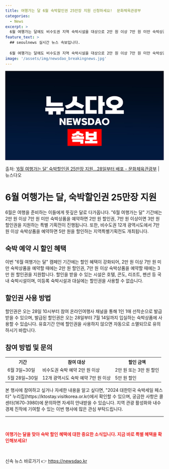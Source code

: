 ```yaml
---
title: 여행가는 달 6월 숙박할인권 25만장 지원 신청하세요!  문화체육관광부
categories:
  - News
excerpt: >
  6월 여행가는 달에도 비수도권 지역 숙박시설을 대상으로 2만 원 이상 7만 원 미만 숙박상품을 예약하면 2만…
feature_text: >
  ## seoulnews 실시간 뉴스 속보입니다.

  6월 여행가는 달에도 비수도권 지역 숙박시설을 대상으로 2만 원 이상 7만 원 미만 숙박상품을 예약하면 2만…
image: '/assets/img/newsdao_breakingnews.jpg'
---
```


![뉴스다오 속보](/assets/img/newsdao_breakingnews.jpg)

<p>출처: <a href="https://newsdao.kr/3856" rel="dofollow">‘6월 여행가는 달’ 숙박할인권 25만장 지원…28일부터 배포 - 문화체육관광부</a> | 뉴스다오</p>

<h1>6월 여행가는 달, 숙박할인권 25만장 지원</h1>

<p data-ke-size="size16">6월은 여행을 준비하는 이들에게 뜻깊은 달로 다가옵니다. "6월 여행가는 달" 기간에는 2만 원 이상 7만 원 미만 숙박상품을 예약하면 2만 원 할인권, 7만 원 이상이면 3만 원 할인권을 지원하는 특별 기획전이 진행됩니다. 또한, 비수도권 12개 광역시도에서 7만 원 이상 숙박상품을 예약하면 5만 원을 할인하는 지역특별기획전도 개최됩니다.</p>

<h2 data-ke-size="size26">숙박 예약 시 할인 혜택</h2>
<p data-ke-size="size16">이번 "6월 여행가는 달" 캠페인 기간에는 할인 혜택이 강화되어, 2만 원 이상 7만 원 미만 숙박상품을 예약할 때에는 2만 원 할인권, 7만 원 이상 숙박상품을 예약할 때에는 3만 원 할인권을 지원합니다. 할인을 받을 수 있는 시설은 호텔, 콘도, 리조트, 펜션 등 국내 숙박시설이며, 미등록 숙박시설과 대실에는 할인권을 사용할 수 없습니다.</p>

<h2 data-ke-size="size26">할인권 사용 방법</h2>
<p data-ke-size="size16">할인권은 오는 28일 10시부터 참여 온라인여행사 채널을 통해 1인 1매 선착순으로 발급받을 수 있으며, 발급된 할인권은 오는 28일부터 7월 14일까지 입실하는 숙박상품에 사용할 수 있습니다. 유효기간 안에 할인권을 사용하지 않으면 자동으로 소멸되므로 유의하시기 바랍니다.</p>

<h2 data-ke-size="size26">참여 방법 및 문의</h2>
<table>
	<tr>
		<th>기간</th>
		<th>참여 대상</th>
		<th>할인 금액</th>
	</tr>
	<tr>
		<td>6월 3일~30일</td>
		<td>비수도권 숙박 예약 2만 원 이상</td>
		<td>2만 원 또는 3만 원 할인</td>
	</tr>
	<tr>
		<td>5월 28일~30일</td>
		<td>12개 광역시도 숙박 예약 7만 원 이상</td>
		<td>5만 원 할인</td>
	</tr>
</table>

<p data-ke-size="size16">본 행사에 참여하고 싶거나 자세한 내용을 알고 싶다면, "2024 대한민국 숙박세일 페스타" 누리집(https://ktostay.visitkorea.or.kr)에서 확인할 수 있으며, 궁금한 사항은 콜센터(1670-3980)에 문의하면 자세히 안내받을 수 있습니다. 지역 관광 활성화와 내수 경제 진작에 기여할 수 있는 이번 행사에 많은 관심 부탁드립니다.</p>

<hr>

<p data-ke-size="size16">&nbsp;</p>

<p data-ke-size="size16"><b><span style="color: #ee2323;">여행가는 달을 맞아 숙박 할인 혜택에 대한 중요한 소식입니다. 지금 바로 특별 혜택을 확인해보세요!</span></b></p>

<p data-ke-size="size16">&nbsp;</p> 

신속 뉴스 바로가기 👉 <a href="https://newsdao.kr" rel="dofollow">https://newsdao.kr</a>



